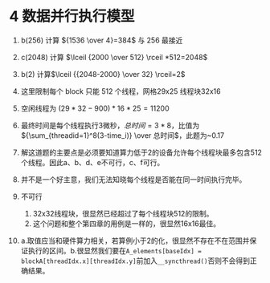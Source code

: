 # 4 数据并行执行模型
1. b(256)  计算 ${1536 \over 4}=384$ 与 256 最接近
2. c(2048) 计算 $\lceil {2000 \over 512} \rceil *512=2048$
3. b(2) 计算$\lceil {{2048-2000} \over 32} \rceil=2$
4. 这里限制每个 block 只能 512 个线程，网格29x25 线程块32x16
5. 空闲线程为 $({29*32}-900)*16*25=11200$
6. 最终时间是每个线程执行3微秒，$总时间={3 * 8}$，比值为${\sum_{threadid=1}^8(3-time_i)} \over 总时间$，此题为~0.17
7. 解这道题的主要点是必须要知道算力低于2的设备允许每个线程块最多包含512个线程。因此a、b、d、e不可行，c、f可行。
8. 并不是一个好主意，我们无法知晓每个线程是否能在同一时间执行完毕。
9. 不可行
    1. 32x32线程块，很显然已经超过了每个线程块512的限制。
    2. 这个问题和整个第四章的用例是一样的，很显然16x16最佳。

10. a.取值应当和硬件算力相关，若算例小于2的化，很显然不存在不在范围并保证执行的区间。b.很显然我们要在`A_elements[baseIdx] = blockA[threadIdx.x][threadIdx.y]`前加入`__syncthread()`否则不会得到正确结果。
